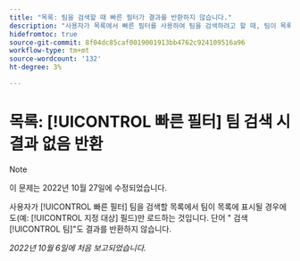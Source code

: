 ```yaml
---
title: "목록: 팀을 검색할 때 빠른 필터가 결과를 반환하지 않습니다."
description: "사용자가 목록에서 빠른 필터를 사용하여 팀을 검색하려고 할 때, 팀이 목록에 표시될 경우에도(예: 지정 대상 필드) 팀 이름을 입력하면 결과가 반환되지 않습니다. 워드팀을 검색해도 결과는 반환되지 않습니다."
hidefromtoc: true
source-git-commit: 8f04dc85caf0019001913bb4762c924109516a96
workflow-type: tm+mt
source-wordcount: '132'
ht-degree: 3%

---
```



# 목록: [!UICONTROL 빠른 필터] 팀 검색 시 결과 없음 반환

>[!NOTE]
>
>이 문제는 2022년 10월 27일에 수정되었습니다.

사용자가 [!UICONTROL 빠른 필터] 팀을 검색할 목록에서 팀이 목록에 표시될 경우에도(예: [!UICONTROL 지정 대상] 필드)만 로드하는 것입니다. 단어 &quot; 검색[!UICONTROL 팀]&quot;도 결과를 반환하지 않습니다.

_2022년 10월 6일에 처음 보고되었습니다._

